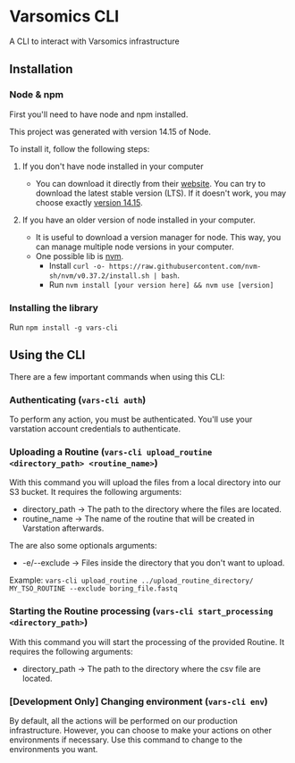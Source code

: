 # Varsomics CLI

A CLI to interact with Varsomics infrastructure

## Installation

### Node & npm

First you'll need to have node and npm installed.

This project was generated with version 14.15 of Node.

To install it, follow the following steps:

1) If you don't have node installed in your computer
    - You can download it directly from their [website](https://nodejs.org/en/). You can try to download the latest stable version (LTS).
      If it doesn't work, you may choose exactly [version 14.15](https://nodejs.org/download/release/v14.15.4/).

2) If you have an older version of node installed in your computer.
    - It is useful to download a version manager for node. This way, you can manage multiple node versions in your computer.
    - One possible lib is [nvm](https://github.com/nvm-sh/nvm).
        - Install `curl -o- https://raw.githubusercontent.com/nvm-sh/nvm/v0.37.2/install.sh | bash`.
        - Run `nvm install [your version here] && nvm use [version]`

### Installing the library

Run `npm install -g vars-cli`

## Using the CLI

There are a few important commands when using this CLI:

### Authenticating (`vars-cli auth`)

To perform any action, you must be authenticated. You'll use your varstation account credentials
to authenticate.

### Uploading a Routine (`vars-cli upload_routine <directory_path> <routine_name>`)

With this command you will upload the files from a local directory into our S3 bucket. It requires the 
following arguments:
- directory_path -> The path to the directory  where the files are located.
- routine_name -> The name of the routine that will be created in Varstation afterwards.

The are also some optionals arguments:
- -e/--exclude -> Files inside the directory that you don't want to upload.

Example:
`vars-cli upload_routine ../upload_routine_directory/ MY_TSO_ROUTINE --exclude boring_file.fastq`

### Starting the Routine processing (`vars-cli start_processing <directory_path>`)

With this command you will start the processing of the provided Routine. It requires the 
following arguments:

- directory_path -> The path to the directory where the csv file are located.

### [Development Only] Changing environment (`vars-cli env`)

By default, all the actions will be performed on our production infrastructure. However, you can
choose to make your actions on other environments if necessary. Use this command to change to the
environments you want.
